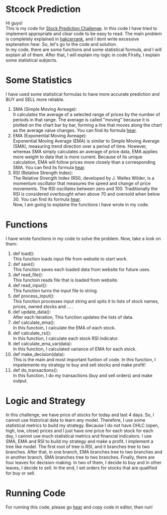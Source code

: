 # Stcock Prediction

Hi guys! <br />
This is my code for [Stock Prediction Challenge](https://www.hackerrank.com/challenges/stockprediction/problem). In this code I have tried to implement appropriate and clear code to be easy to read. The main problem is completely explained in [hakcerrank](https://www.hackerrank.com/challenges/stockprediction/problem), and I dont write excessive explanation hear. So, let's go to the code and solution. <br />
In my code, there are some functions and some statistical formula, and I will explain all of them. After that, I will explain my logic in code.Firstly, I explain some statistical subjects. <br />

# Some Statistics
I have used some statistical formulas to have more accurate prediction and BUY and SELL more reliable. <br />
1. SMA (Simple Moving Avreage): <br />
It calculates the average of a selected range of prices by the number of periods in that range. The average is called "moving" because it is plotted on the chart bar by bar, forming a line that moves along the chart as the average value changes. You can find its formula [hear](https://www.investopedia.com/terms/s/sma.asp#:~:text=A%20simple%20moving%20average%20(SMA)%20calculates%20the%20average%20of%20a,of%20periods%20in%20that%20range).
2. EMA (Exponential Moving Avreage): <br />
Exponential Moving Average (EMA) is similar to Simple Moving Average (SMA), measuring trend direction over a period of time. However, whereas SMA simply calculates an average of price data, EMA applies more weight to data that is more current. Because of its unique calculation, EMA will follow prices more closely than a corresponding SMA. You can find its formula [hear](https://www.investopedia.com/ask/answers/122314/what-exponential-moving-average-ema-formula-and-how-ema-calculated.asp#:~:text=The%20exponential%20moving%20average%20(EMA)%20is%20a%20technical%20chart%20indicator,importance%20to%20recent%20price%20data).
3. RSI (Relative Strength Index): <br />
The Relative Strength Index (RSI), developed by J. Welles Wilder, is a momentum oscillator that measures the speed and change of price movements. The RSI oscillates between zero and 100. Traditionally the RSI is considered overbought when above 70 and oversold when below 30. You can find its formula [hear](https://www.investopedia.com/terms/r/rsi.asp).<br />
Now, I am going to explaine the functions i have wrote in my code.

# Functions
I have wrote functions in my code to solve the problem. Now, take a look on them: <br />
1. def load(): <br />
This function loads input file from website to start work. <br />
2. def save():<br />
This function saves each loaded data from website for future uses.<br />
3. def read_file():<br />
This functoin reads file that is loaded from website.<br />
4. def read_input():<br />
This function turns the input file to string.<br />
5. def process_input():<br />
This function processes input string and spits it to lists of stock names, prices, owned stocks and ... . <br />
6. def update_data():<br />
After each iteration, This function updates the lists of data.<br />
7. def calculate_ema():<br />
In this functoin, I calculate the EMA of each stock.<br />
8. def calculate_rsi():<br />
In this function, I calculate each stock RSI indicator.<br />
9. def calculate_ema_var(data):<br />
In this function, I calculated variance of EMA for each stock.<br />
10. def make_decision(data):<br />
This is the main and most important funtion of code. In this function, I impelemente my strategy to buy and sell stocks and make profit!<br />
11. def do_transactions():<br />
In this function, I do my transactions (buy and sell orders) and make output.<br />

# Logic and Strategy
In this challenge, we have price of stocks for today and last 4 days. So, I cannot use historical data to learn any model. Therefore, I use some statistical metrics to build my strategy. Because I do not have OHLC (open, high, low, close) prices and I just have one price  for each stock for each day, I cannot use much statistical metrics and financial indicators. I use SMA, EMA and RSI to build my strategy and make a profit. I implement a tree like model. The first root of tree is RSI, and it branches tree to two branches. After that, in one branch, EMA branches tree to two branches and in another branch, SMA branches tree to two branches. Finally, there are four leaves for decision-making. In two of them, I decide to buy and in other leaves, I decide to sell. In the end, I set orders for stocks that are qualified for buy or sell.
# Running Code
For running this code, please go [hear](https://www.hackerrank.com/challenges/stockprediction/problem) and copy code in editor, then run!
